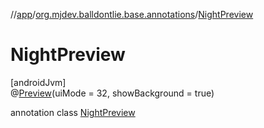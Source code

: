 //[app](../../../index.md)/[org.mjdev.balldontlie.base.annotations](../index.md)/[NightPreview](index.md)

# NightPreview

[androidJvm]\
@[Preview](https://developer.android.com/reference/kotlin/androidx/compose/ui/tooling/preview/Preview.html)(uiMode = 32, showBackground = true)

annotation class [NightPreview](index.md)

